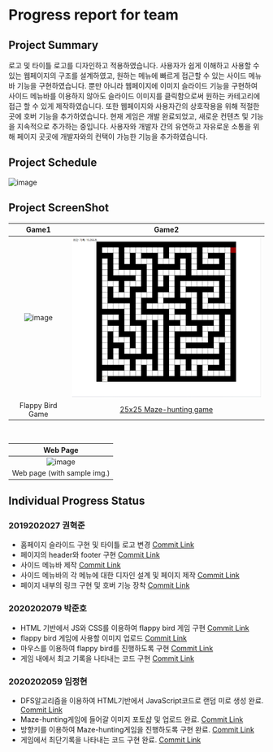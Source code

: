 # Progress report for team

## Project Summary
로고 및 타이틀 로고를 디자인하고 적용하였습니다. 사용자가 쉽게 이해하고 사용할 수 있는 웹페이지의 구조를 설계하였고, 원하는 메뉴에 빠르게 접근할 수 있는 사이드 메뉴바 기능을 구현하였습니다. 뿐만 아니라 웹페이지에 이미지 슬라이드 기능을 구현하여 사이드 메뉴바를 이용하지 않아도 슬라이드 이미지를 클릭함으로써 원하는 카테고리에 접근 할 수 있게 제작하였습니다. 또한 웹페이지와 사용자간의 상호작용을 위해 적절한 곳에 호버 기능을 추가하였습니다. 현재 게임은 개발 완료되었고, 새로운 컨텐츠 및 기능을 지속적으로 추가하는 중입니다. 사용자와 개발자 간의 유연하고 자유로운 소통을 위해 페이지 곳곳에 개발자와의 컨택이 가능한 기능을 추가하였습니다.

## Project Schedule
<img width="956" alt="image" src="https://github.com/HyuckJoon0415/Web-Blog-Game/assets/145082589/514c26a9-6eca-4f3a-9fb2-3300bffbeb36">

## Project ScreenShot
<div align="center">
    
|Game1|Game2|
|:------:|:---:|
|<img width="449" alt="image" src="https://github.com/HyuckJoon0415/Web-Blog-Game/assets/145082589/3500ce79-d0ac-4824-8c9b-d63375aadb8a"></br>|<img width="449" alt="image" src="https://github.com/HyuckJoon0415/Web-Blog-Game/blob/jeonghyeon_br/maze-hunting.png?raw=true">|
|Flappy Bird Game|<a href="https://www.youtube.com/watch?v=QpOIvg_AHZ0">25x25 Maze-hunting game</a>|
</div>
<br>

|Web Page|
|:--:|
|![image](https://github.com/HyuckJoon0415/Web-Blog-Game/assets/145082589/d72aa1ba-7caf-4472-bd12-6d7cbb5c3d54)|
|Web page (with sample img.)|



## Individual Progress Status
### 2019202027 권혁준
- 홈페이지 슬라이드 구현 및 타이틀 로고 변경 [Commit Link](https://github.com/HyuckJoon0415/Web-Blog-Game/commit/96a9b353a2e8b5b33de88daf8ea7f694649f2f50)
- 페이지의 header와 footer 구현 [Commit Link](https://github.com/HyuckJoon0415/Web-Blog-Game/commit/96a9b353a2e8b5b33de88daf8ea7f694649f2f50)
- 사이드 메뉴바 제작 [Commit Link](https://github.com/HyuckJoon0415/Web-Blog-Game/commit/96a9b353a2e8b5b33de88daf8ea7f694649f2f50)
- 사이드 메뉴바의 각 메뉴에 대한 디자인 설계 및 페이지 제작 [Commit Link](https://github.com/HyuckJoon0415/Web-Blog-Game/commit/96a9b353a2e8b5b33de88daf8ea7f694649f2f50)
- 페이지 내부의 링크 구현 및 호버 기능 장착 [Commit Link](https://github.com/HyuckJoon0415/Web-Blog-Game/commit/96a9b353a2e8b5b33de88daf8ea7f694649f2f50)

### 2020202079 박준호
- HTML 기반에서 JS와 CSS를 이용하여 flappy bird 게임 구현 [Commit Link](https://github.com/HyuckJoon0415/Web-Blog-Game/commit/3cf0460f2cf9b0ae16af62ed412e1eeb5b161268)
- flappy bird 게임에 사용할 이미지 업로드 [Commit Link](https://github.com/HyuckJoon0415/Web-Blog-Game/commit/3cf0460f2cf9b0ae16af62ed412e1eeb5b161268)
- 마우스를 이용하여 flappy bird를 진행하도록 구현 [Commit Link](https://github.com/HyuckJoon0415/Web-Blog-Game/commit/3cf0460f2cf9b0ae16af62ed412e1eeb5b161268)
- 게임 내에서 최고 기록을 나타내는 코드 구현 [Commit Link](https://github.com/HyuckJoon0415/Web-Blog-Game/commit/3cf0460f2cf9b0ae16af62ed412e1eeb5b161268)
### 2020202059 임정현
- DFS알고리즘을 이용하여 HTML기반에서 JavaScript코드로 랜덤 미로 생성 완료. [Commit Link](https://github.com/HyuckJoon0415/Web-Blog-Game/commit/bc5428c60ad9d9cd109e0248674e52906d2646f1)
- Maze-hunting게임에 들어갈 이미지 포토샵 및 업로드 완료. [Commit Link](https://github.com/HyuckJoon0415/Web-Blog-Game/commit/bc5428c60ad9d9cd109e0248674e52906d2646f1)
- 방향키를 이용하여 Maze-hunting게임을 진행하도록 구현 완료. [Commit Link](https://github.com/HyuckJoon0415/Web-Blog-Game/commit/bc5428c60ad9d9cd109e0248674e52906d2646f1)
- 게임에서 최단기록을 나타내는 코드 구현 완료. [Commit Link](https://github.com/HyuckJoon0415/Web-Blog-Game/commit/bc5428c60ad9d9cd109e0248674e52906d2646f1)
